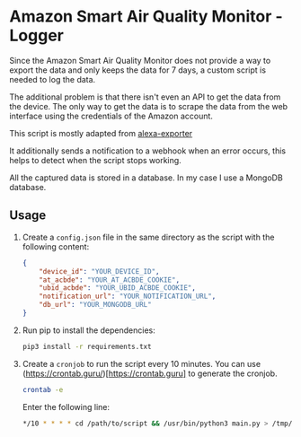 # Amazon Smart Air Quality Monitor - Logger

Since the Amazon Smart Air Quality Monitor does not provide a way to export the data and only keeps the data for 7 days, a custom script is needed to log the data.

The additional problem is that there isn't even an API to get the data from the device. The only way to get the data is to scrape the data from the web interface using the credentials of the Amazon account.

This script is mostly adapted from [alexa-exporter](https://github.com/knyar/alexa-exporter/tree/main)

It additionally sends a notification to a webhook when an error occurs, this helps to detect when the script stops working.

All the captured data is stored in a database. In my case I use a MongoDB database.

## Usage

1. Create a `config.json` file in the same directory as the script with the following content:

    ```json
    {
        "device_id": "YOUR_DEVICE_ID",
        "at_acbde": "YOUR_AT_ACBDE_COOKIE",
        "ubid_acbde": "YOUR_UBID_ACBDE_COOKIE",
        "notification_url": "YOUR_NOTIFICATION_URL",
        "db_url": "YOUR_MONGODB_URL"
    }
    ```

2. Run pip to install the dependencies:

    ```bash
    pip3 install -r requirements.txt
    ```

2. Create a `cronjob` to run the script every 10 minutes. You can use (https://crontab.guru/)[https://crontab.guru] to generate the cronjob.

    ```bash
    crontab -e
    ```

    Enter the following line:

    ```bash
    */10 * * * * cd /path/to/script && /usr/bin/python3 main.py > /tmp/alexa-exporter.log 2>&1
    ```